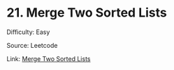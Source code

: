 # 21. Merge Two Sorted Lists
Difficulty: Easy

Source: Leetcode

Link: [Merge Two Sorted Lists](https://leetcode.com/problems/merge-two-sorted-lists/description/)
